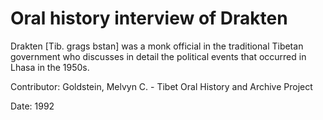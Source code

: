 # Oral history interview of Drakten  
Drakten [Tib. grags bstan] was a monk official in the traditional Tibetan government who discusses in detail the political events that occurred in Lhasa in the 1950s. 

Contributor: Goldstein, Melvyn C. - Tibet Oral History and Archive Project  

Date:
1992  

